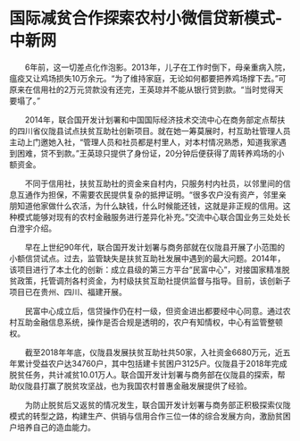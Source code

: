 # 国际减贫合作探索农村小微信贷新模式-中新网

　　6年前，这一切差点化作泡影。2013年，儿子在工作时倒下，母亲重病入院，瘟疫又让鸡场损失10万余元。“为了维持家庭，无论如何都要把养鸡场撑下去。”可原来在信用社的2万元贷款没有还完，王英琼并不能从银行贷到款。“当时觉得天要塌了。”

　　2014年，联合国开发计划署和中国国际经济技术交流中心在商务部定点帮扶的四川省仪陇县试点扶贫互助社创新项目。就在她一筹莫展时，村互助社管理人员主动上门邀她入社，“管理人员和社员都是村里人，对本村情况熟悉，知道我家遇到困难，贷不到款。”王英琼只提供了身份证，20分钟后便获得了周转养鸡场的小额资金。

　　不同于信用社，扶贫互助社的资金来自村内，只服务村内社员，以邻里间的信息互通作为担保，不需要农民提供复杂的抵押证明。“很多农户没有资产，邻里亲朋知道他家做什么农活，为什么缺钱，什么时候能还钱，这就是非正规的信用。这种模式能够对现有的农村金融服务进行差异化补充。”交流中心联合国业务三处处长白澄宇介绍。

　　早在上世纪90年代，联合国开发计划署与商务部就在仪陇县开展了小范围的小额信贷试点。过去，监管缺失是扶贫互助社发展中遇到的最大问题。2014年，该项目进行了本土化的创新：成立县级的第三方平台“民富中心”，对接国家精准脱贫政策，托管调剂各村资金，为村级扶贫互助社提供监督与指导。目前，该创新子项目已在贵州、四川、福建开展。

　　民富中心成立后，信贷操作仍在村一级，但资金进出都要经中心同意。通过农村互助金融信息系统，操作是否合规是透明的，农户有知情权，中心有监管整顿权。

　　截至2018年年底，仪陇县发展扶贫互助社共50家，入社资金6680万元，近五年累计受益农户达34760户，其中包括建卡贫困户3125户。仪陇县于2018年完成脱贫任务，共计减贫10.01万人。联合国开发计划署与商务部在仪陇县的探索，帮助仪陇县打赢了脱贫攻坚战，也为我国农村普惠金融发展提供了经验。

　　为防止脱贫后又返贫的情况发生，联合国开发计划署与商务部正积极探索仪陇模式的转型之路，构建生产、供销与信用合作三位一体的综合发展方向，激励贫困户培养自己的造血能力。
